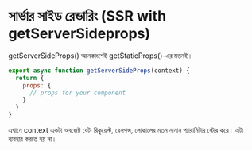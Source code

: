 # সার্ভার সাইড রেন্ডারিং \(SSR with getServerSideprops\)

getServerSideProps\(\) অনেকাংশেই getStaticProps\(\)-এর মতনই।

```javascript
export async function getServerSideProps(context) {
  return {
    props: {
      // props for your component
    }
  }
}
```

এখানে context একটা অবজেক্ট যেটা রিকুয়েস্ট, রেসপন্স, লোকালের মতন নানান প্যারামিটার স্টোর করে। এটা ব্যবহার করতে হয় না।

